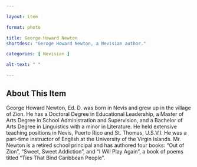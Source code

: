 ```yaml
--- 

layout: item

format: photo 

title: George Howard Newton
shortdesc: "Geroge Howard Newton, a Nevisian author."

categories: [ Nevisian ] 

alt-text: " "

--- 
```


## About This Item 

George Howard Newton, Ed. D. was born in Nevis and grew up in the village of Zion. He has a Doctoral Degree in Educational Leadership, a Master of Arts Degree in School Administration and Supervision, and a Bachelor of Arts Degree in Linguistics with a minor in Literature. He held extensive teaching positions in Nevis, Puerto Rico and St. Thomas, U.S.V.I. He was a part-time instructor of English at the University of the Virgin Islands. Mr. Newton is a retired school principal and has authored four books: “Out of Zion”, “Sweet, Sweet Addiction”, and “I Will Play Again”,  a book of poems titled “Ties That Bind Caribbean People”.
